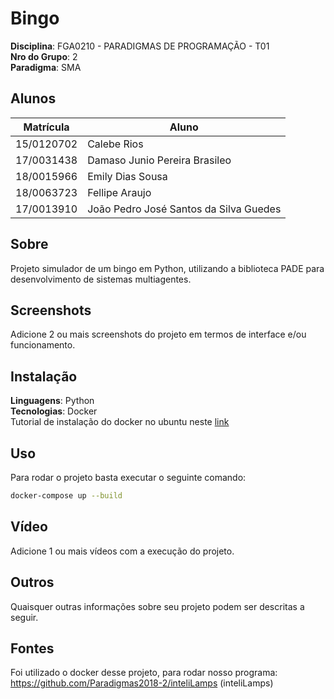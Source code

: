 # Bingo

**Disciplina**: FGA0210 - PARADIGMAS DE PROGRAMAÇÃO - T01 <br>
**Nro do Grupo**: 2<br>
**Paradigma**: SMA<br>

## Alunos
|Matrícula | Aluno |
| -- | -- |
| 15/0120702 | Calebe Rios |
| 17/0031438 | Damaso Junio Pereira Brasileo |
| 18/0015966  |  Emily Dias Sousa |
| 18/0063723 | Fellipe Araujo |
| 17/0013910  |  João Pedro José Santos da Silva Guedes |

## Sobre 
Projeto simulador de um bingo em Python, utilizando a biblioteca PADE para desenvolvimento de sistemas multiagentes.

## Screenshots
Adicione 2 ou mais screenshots do projeto em termos de interface e/ou funcionamento.

## Instalação 
**Linguagens**: Python<br>
**Tecnologias**: Docker<br>
Tutorial de instalação do docker no ubuntu neste [link](https://docs.docker.com/engine/install/ubuntu/)

## Uso 
Para rodar o projeto basta executar o seguinte comando:
```bash
docker-compose up --build
```

## Vídeo
Adicione 1 ou mais vídeos com a execução do projeto.

## Outros 
Quaisquer outras informações sobre seu projeto podem ser descritas a seguir.

## Fontes
Foi utilizado o docker desse projeto, para rodar nosso programa: https://github.com/Paradigmas2018-2/inteliLamps (inteliLamps)
